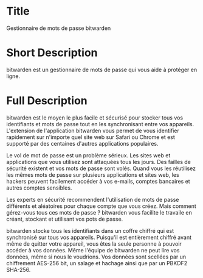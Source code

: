 # Title

Gestionnaire de mots de passe bitwarden

# Short Description

bitwarden est un gestionnaire de mots de passe qui vous aide à protéger en ligne.

# Full Description

bitwarden est le moyen le plus facile et sécurisé pour stocker tous vos identifiants et mots de passe tout en les synchronisant entre vos appareils. L'extension de l'application bitwarden vous permet de vous identifier rapidement sur n'importe quel site web sur Safari ou Chrome et est supporté par des centaines d'autres applications populaires.

Le vol de mot de passe est un problème sérieux. Les sites web et applications que vous utilisez sont attaquées tous les jours. Des failles de sécurité existent et vos mots de passe sont volés. Quand vous les réutilisez les mêmes mots de passe sur plusieurs applications et sites web, les hackers peuvent facilement accéder à vos e-mails, comptes bancaires et autres comptes sensibles.

Les experts en sécurité recommendent l'utilisation de mots de passe différents et aléatoires pour chaque compte que vous créez. Mais comment gérez-vous tous ces mots de passe ? bitwarden vous facilite le travaile en créant, stockant et utilisant vos pots de passe.

bitwarden stocke tous les identifiants dans un coffre chiffré qui est synchronisé sur tous vos appareils. Puisqu'il est entièrement chiffré avant même de quitter votre appareil, vous êtes la seule personne à pouvoir accéder à vos données. Même l'équipe de bitwarden ne peut lire vos données, même si nous le voudrions. Vos données sont scellées par un chiffrement AES-256 bit, un salage et hachage ainsi que par un PBKDF2 SHA-256.
